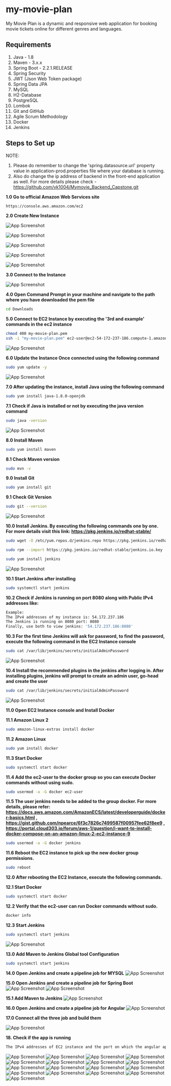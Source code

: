 # my-movie-plan

My Movie Plan is a dynamic and responsive web application for booking movie tickets online for different genres and
languages.

## Requirements

1. Java - 1.8
2. Maven - 3.x.x
3. Spring Boot - 2.2.1.RELEASE
4. Spring Security
5. JWT (Json Web Token package)
6. Spring Data JPA
7. MySQL
8. H2-Database
9. PostgreSQL
10. Lombok
11. Git and GitHub
12. Agile Scrum Methodology
13. Docker
14. Jenkins

## Steps to Set up

NOTE:

1. Please do remember to change the 'spring.datasource.url' property value in application-prod.properties file where
    your database is running.
2.  Also do change the ip address of backend in the front-end application as well. For more details please check - https://github.com/vk1004/Mymovie_Backend_Capstone.git

**1.0 Go to official Amazon Web Services site**

```bash
https://console.aws.amazon.com/ec2
```

**2.0 Create New Instance**

![App Screenshot](images/1.open-aws-site-select-create-ec2-instance.PNG)

![App Screenshot](images/2.select-linux-2.PNG)

![App Screenshot](images/3.configure-security-group.PNG)

![App Screenshot](images/4.create-new-key-pair-to-connect-to-ec2.PNG)

![App Screenshot](images/5.connect-to-ec2-instance.PNG)

**3.0 Connect to the Instance**

![App Screenshot](images/6.ssh-client-details.PNG)

**4.0 Open Command Prompt in your machine and navigate to the path where you have downloaded the pem file**

```bash
cd Downloads
```

**5.0 Connect to EC2 Instance by executing the '3rd and example' commands in the ec2 instance**

```bash
chmod 400 my-movie-plan.pem
ssh -i "my-movie-plan.pem" ec2-user@ec2-54-172-237-186.compute-1.amazonaws.com
```

![App Screenshot](images/7.connect-to-ec2-using-termial.PNG)

**6.0 Update the Instance Once connected using the following command**

```bash
sudo yum update -y
```

![App Screenshot](images/8.update-ec2-instance.PNG)

**7.0 After updating the instance, install Java using the following command**

```bash
sudo yum install java-1.8.0-openjdk
```

**7.1 Check if Java is installed or not by executing the java version command**

```bash
sudo java -version 
```

![App Screenshot](images/10.install-java.PNG)

**8.0 Install Maven**

```bash
sudo yum install maven
```

**8.1 Check Maven version**

```bash
sudo mvn -v
```

**9.0 Install Git**

```bash
sudo yum install git
```

**9.1 Check Git Version**

```bash
sudo git --version
```

![App Screenshot](images/11.install-git-and-maven.PNG)

**10.0 Install Jenkins. By executing the following commands one by one. For more details visit this
link: https://pkg.jenkins.io/redhat-stable/**

```bash
sudo wget -O /etc/yum.repos.d/jenkins.repo https://pkg.jenkins.io/redhat-stable/jenkins.repo
```

```bash
sudo rpm --import https://pkg.jenkins.io/redhat-stable/jenkins.io.key
```

```bash
sudo yum install jenkins
```

![App Screenshot](images/12.install-jenkins.PNG)

**10.1 Start Jenkins after installing**

```bash
sudo systemctl start jenkins
```

**10.2 Check if Jenkins is running on port 8080 along with Public IPv4 addresses like:**

```bash
Example:
The IPv4 addresses of my instance is: 54.172.237.186
The Jenkins is running on 8080 port: 8080
Finally, use both to view jenkins: '54.172.237.186:8080'
```

**10.3 For the first time Jenkins will ask for password, to find the password, execute the following command in the EC2
Instance console**

```bash
sudo cat /var/lib/jenkins/secrets/initialAdminPassword
```

![App Screenshot](images/14.start-jenkins-and-copy-the-password.PNG)

**10.4 Install the recommended plugins in the jenkins after logging in. After installing plugins, jenkins will prompt to
create an admin user, go-head and create the user**

```bash
sudo cat /var/lib/jenkins/secrets/initialAdminPassword
```

![App Screenshot](images/16.install-jenkins-suggested-plugins.PNG)

**11.0 Open EC2 Instance console and Install Docker**

**11.1 Amazon Linux 2**

```bash
sudo amazon-linux-extras install docker
```

**11.2 Amazon Linux**

```bash
sudo yum install docker
```

**11.3 Start Docker**

```bash
sudo systemctl start docker
```

**11.4 Add the ec2-user to the docker group so you can execute Docker commands without using sudo.**

```bash
sudo usermod -a -G docker ec2-user
```

**11.5 The user jenkins needs to be added to the group docker. For more details, please
refer: https://docs.aws.amazon.com/AmazonECS/latest/developerguide/docker-basics.html
, https://gist.github.com/npearce/6f3c7826c7499587f00957fee62f8ee9
, https://portal.cloud303.io/forum/aws-1/question/i-want-to-install-docker-compose-on-an-amazon-linux-2-ec2-instance-9**

```bash
sudo usermod -a -G docker jenkins
```

**11.6 Reboot the EC2 instance to pick up the new docker group permissions.**

```bash
sudo reboot
```

**12.0 After rebooting the EC2 Instance, execute the following commands.**

**12.1 Start Docker**

```bash
sudo systemctl start docker
```

**12.2 Verify that the ec2-user can run Docker commands without sudo.**

```bash
docker info
```

**12.3 Start Jenkins**

```bash
sudo systemctl start jenkins
```

![App Screenshot](images/18.start-docker-and-provide-permissions.PNG)

**13.0 Add Maven to Jenkins Global tool Configuration**

```bash
sudo systemctl start jenkins
```

**14.0 Open Jenkins and create a pipeline job for MYSQL**
![App Screenshot](images/17.create-a-pipe-line-project-for-mysql.PNG)

**15.0 Open Jenkins and create a pipeline job for Spring Boot**
![App Screenshot](images/25.create-backend-pipeline-job.PNG)
![App Screenshot](images/26.backend-job-configuration.PNG)

**15.1 Add Maven to Jenkins**
![App Screenshot](images/30.register-mvn-in-jenkins.PNG)

**16.0 Open Jenkins and create a pipeline job for Angular**
![App Screenshot](images/16.create-a-new-pipeline-job.PNG)

**17.0 Connect all the three job and build them**

![App Screenshot](images/19.jenkins-builds.PNG)

**18. Check if the app is running**

```bash
The IPv4 addresses of EC2 instance and the port on which the angular app is running: http://54.172.237.186:4040/
```

![App Screenshot](images/40.home-page-before-login.PNG)
![App Screenshot](images/41.login-page.PNG)
![App Screenshot](images/42.after-login.PNG)
![App Screenshot](images/43.admin-page.PNG)
![App Screenshot](images/44.profile-page.PNG)
![App Screenshot](images/45.all-movies-page.PNG)
![App Screenshot](images/46.movie-page.PNG)
![App Screenshot](images/47.ticket-booking-page.PNG)
![App Screenshot](images/48.no-of-tickets.PNG)
![App Screenshot](images/50.payment-page.PNG)
![App Screenshot](images/51.add-new-cinema-hall.PNG)
![App Screenshot](images/52.add-new-movie.PNG)
![App Screenshot](images/53.seat-selection.PNG)
![App Screenshot](images/54.booking-confirmation.PNG)
![App Screenshot](images/55.about-us-page.PNG)
![App Screenshot](images/60.front-end-ip-address-setting.PNG)
![App Screenshot](images/65.database-setting-in-backend.PNG)
